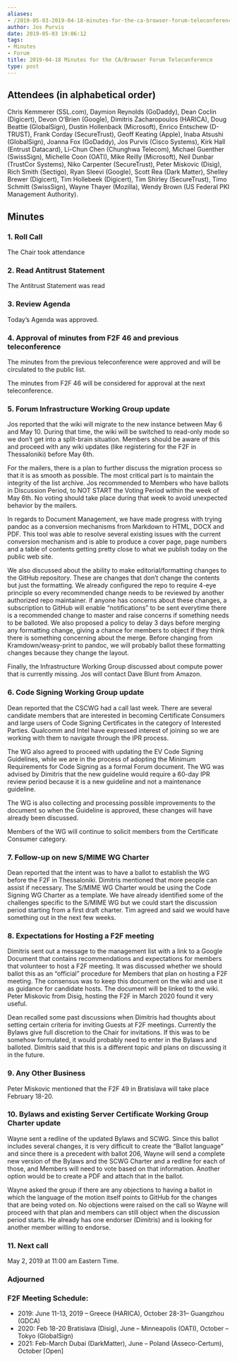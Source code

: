 ```yaml
---
aliases:
- /2019-05-03-2019-04-18-minutes-for-the-ca-browser-forum-teleconference/
author: Jos Purvis
date: 2019-05-03 19:06:12
tags:
- Minutes
- Forum
title: 2019-04-18 Minutes for the CA/Browser Forum Teleconference
type: post
---
```


## Attendees (in alphabetical order) 

Chris Kemmerer (SSL.com), Daymion Reynolds (GoDaddy), Dean Coclin (Digicert), Devon O’Brien (Google), Dimitris Zacharopoulos (HARICA), Doug Beattie (GlobalSign), Dustin Hollenback (Microsoft), Enrico Entschew (D-TRUST), Frank Corday (SecureTrust), Geoff Keating (Apple), Inaba Atsushi (GlobalSign), Joanna Fox (GoDaddy), Jos Purvis (Cisco Systems), Kirk Hall (Entrust Datacard), Li-Chun Chen (Chunghwa Telecom), Michael Guenther (SwissSign), Michelle Coon (OATI), Mike Reilly (Microsoft), Neil Dunbar (TrustCor Systems), Niko Carpenter (SecureTrust), Peter Miskovic (Disig), Rich Smith (Sectigo), Ryan Sleevi (Google), Scott Rea (Dark Matter), Shelley Brewer (Digicert), Tim Hollebeek (Digicert), Tim Shirley (SecureTrust), Timo Schmitt (SwissSign), Wayne Thayer (Mozilla), Wendy Brown (US Federal PKI Management Authority).

## Minutes



### 1. Roll Call



The Chair took attendance

### 2. Read Antitrust Statement



The Antitrust Statement was read

### 3. Review Agenda



Today’s Agenda was approved.

### 4. Approval of minutes from F2F 46 and previous teleconference 

The minutes from the previous teleconference were approved and will be circulated to the public list.

The minutes from F2F 46 will be considered for approval at the next teleconference.

### 5. Forum Infrastructure Working Group update 

Jos reported that the wiki will migrate to the new instance between May 6 and May 10. During that time, the wiki will be switched to read-only mode so we don’t get into a split-brain situation. Members should be aware of this and proceed with any wiki updates (like registering for the F2F in Thessaloniki) before May 6th.

For the mailers, there is a plan to further discuss the migration process so that it is as smooth as possible. The most critical part is to maintain the integrity of the list archive. Jos recommended to Members who have ballots in Discussion Period, to NOT START the Voting Period within the week of May 6th. No voting should take place during that week to avoid unexpected behavior by the mailers.

In regards to Document Management, we have made progress with trying pandoc as a conversion mechanisms from Markdown to HTML, DOCX and PDF. This tool was able to resolve several existing issues with the current conversion mechanism and is able to produce a cover page, page numbers and a table of contents getting pretty close to what we publish today on the public web site.

We also discussed about the ability to make editorial/formatting changes to the GitHub repository. These are changes that don’t change the contents but just the formatting. We already configured the repo to require 4-eye principle so every recommended change needs to be reviewed by another authorized repo maintainer. if anyone has concerns about these changes, a subscription to GitHub will enable “notifications” to be sent everytime there is a recommended change to master and raise concerns if something needs to be balloted. We also proposed a policy to delay 3 days before merging any formatting change, giving a chance for members to object if they think there is something concerning about the merge. Before changing from Kramdown/weasy-print to pandoc, we will probably ballot these formatting changes because they change the layout.

Finally, the Infrastructure Working Group discussed about compute power that is currently missing. Jos will contact Dave Blunt from Amazon.

### 6. Code Signing Working Group update 

Dean reported that the CSCWG had a call last week. There are several candidate members that are interested in becoming Certificate Consumers and large users of Code Signing Certificates in the category of Interested Parties. Qualcomm and Intel have expressed interest of joining so we are working with them to navigate through the IPR process.

The WG also agreed to proceed with updating the EV Code Signing Guidelines, while we are in the process of adopting the Minimum Requirements for Code Signing as a formal Forum document. The WG was advised by Dimitris that the new guideline would require a 60-day IPR review period because it is a new guideline and not a maintenance guideline.

The WG is also collecting and processing possible improvements to the document so when the Guideline is approved, these changes will have already been discussed.

Members of the WG will continue to solicit members from the Certificate Consumer category.

### 7. Follow-up on new S/MIME WG Charter 

Dean reported that the intent was to have a ballot to establish the WG before the F2F in Thessaloniki. Dimitris mentioned that more people can assist if necessary. The S/MIME WG Charter would be using the Code Signing WG Charter as a template. We have already identified some of the challenges specific to the S/MIME WG but we could start the discussion period starting from a first draft charter. Tim agreed and said we would have something out in the next few weeks.

### 8. Expectations for Hosting a F2F meeting 

Dimitris sent out a message to the management list with a link to a Google Document that contains recommendations and expectations for members that volunteer to host a F2F meeting. It was discussed whether we should ballot this as an “official” procedure for Members that plan on hosting a F2F meeting. The consensus was to keep this document on the wiki and use it as guidance for candidate hosts. The document will be linked to the wiki. Peter Miskovic from Disig, hosting the F2F in March 2020 found it very useful.

Dean recalled some past discussions when Dimitris had thoughts about setting certain criteria for inviting Guests at F2F meetings. Currently the Bylaws give full discretion to the Chair for invitations. If this was to be somehow formulated, it would probably need to enter in the Bylaws and balloted. Dimitris said that this is a different topic and plans on discussing it in the future.

### 9. Any Other Business 

Peter Miskovic mentioned that the F2F 49 in Bratislava will take place February 18-20.

### 10. Bylaws and existing Server Certificate Working Group Charter update 

Wayne sent a redline of the updated Bylaws and SCWG. Since this ballot includes several changes, it is very difficult to create the “Ballot language” and since there is a precedent with ballot 206, Wayne will send a complete new version of the Bylaws and the SCWG Charter and a redline for each of those, and Members will need to vote based on that information. Another option would be to create a PDF and attach that in the ballot.

Wayne asked the group if there are any objections to having a ballot in which the language of the motion itself points to GitHub for the changes that are being voted on. No objections were raised on the call so Wayne will proceed with that plan and members can still object when the discussion period starts. He already has one endorser (Dimitris) and is looking for another member willing to endorse.

### 11. Next call 

May 2, 2019 at 11:00 am Eastern Time.

### Adjourned 

### F2F Meeting Schedule:  

- 2019: June 11-13, 2019 – Greece (HARICA), October 28-31– Guangzhou (GDCA)
- 2020: Feb 18-20 Bratislava (Disig), June – Minneapolis (OATI), October – Tokyo (GlobalSign)
- 2021: Feb-March Dubai (DarkMatter), June – Poland (Asseco-Certum), October \[Open\]